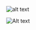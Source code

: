 ![alt text](https://i.imgur.com/3rCtZBt.png)



![Alt text](https://i.imgur.com/3rCtZBt.png?raw=true "Locaweb")

